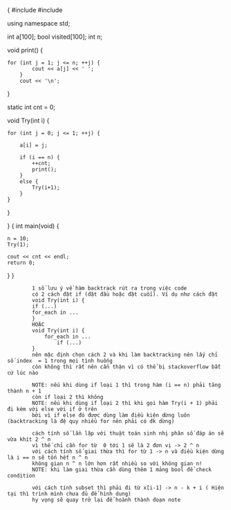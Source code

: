 {
#include <iostream>
#include <functional>

using namespace std;

int a[100];
bool visited[100];
int n;

void print() {

    for (int j = 1; j <= n; ++j) {
            cout << a[j] << ' ';
        }
        cout << '\n';
}

static int cnt = 0;


void Try(int i) {
    

    for (int j = 0; j <= 1; ++j) {
        
        a[i] = j;

        if (i == n) {
            ++cnt;    
            print();
        }
        else {
            Try(i+1);
        }
    }

}

}
{
int main(void) {

    n = 10;
    Try(1);
    
    cout << cnt << endl;
    return 0;
}
}


            1 số lưu ý về hàm backtrack rút ra trong việc code
            có 2 cách đặt if (đặt đầu hoặc đặt cuối). Ví dụ như cách đặt  
            void Try(int i) {                 
            if (...)                
            for_each in ...
            }
            HOẶC   
            void Try(int i) {
                for_each in ... 
                    if (...)
            }
            nên mặc định chọn cách 2 và khi làm backtracking nên lấy chỉ số index  = 1 trong mọi tình huống
            còn không thì rất nên cẩn thận vì có thể bị stackoverflow bất cứ lúc nào

            NOTE: nếu khi dùng if loại 1 thì trong hàm (i == n) phải tăng thành n + 1
            còn if loại 2 thì không
            NOTE: nếu khi dùng if loại 2 thì khi gọi hàm Try(i + 1) phải đi kèm với else với if ở trên
            bởi vì if else đó được dùng làm điều kiện dừng luôn (backtracking là đệ quy nhiều for nên phải có đk dừng)

            cách tính số lần lặp với thuật toán sinh nhị phân số đáp án sẽ vừa khít 2 ^ n
            vì thế chỉ cần for từ  0 tới 1 sẽ là 2 đơn vị -> 2 ^ n
            với cách tính số giai thừa thì for từ 1 -> n và điều kiện dừng là i == n sẽ tốn hết n ^ n
            không gian n ^ n lớn hơn rất nhiều so với không gian n!
            NOTE: khi làm giai thừa cần dùng thêm 1 mảng bool để check condition

            với cách tính subset thì phải đi từ x[i-1] -> n - k + i ( Hiện tại thì trình mình chưa đủ để hình dung)
            hy vọng sẽ quay trở lại để hoành thành đoạn note




